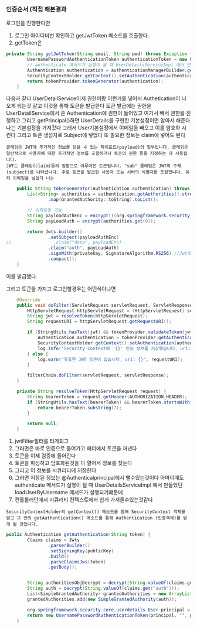 ### 인증순서 (직접 해본결과
로그인을 진행한다면 
1. 로그인 아이디비번 확인하고 getJwtToken 메소드를 호출한다.
2. getToken은 
```java
private String getJwtToken(String email, String pwd) throws Exception {
        UsernamePasswordAuthenticationToken authenticationToken = new UsernamePasswordAuthenticationToken(email, pwd);
        // authenticate 메서드가 실행이 될 때 UserDetailsServiceImpl 에서 만들었던 loadUserByUsername 메서드가 실행됨
        Authentication authentication = authenticationManagerBuilder.getObject().authenticate(authenticationToken);
        SecurityContextHolder.getContext().setAuthentication(authentication);
        return tokenProvider.tokenGenerator(authentication);
    }
```
다음과 같다 UserDetailService이제 권한이랑 이런거를 넣어서 Authetication이 나오게 되는것 같고 이것을 통해 토큰을 발급한다
토큰 발급에는 권한을 UserDetailService에서 준 Authentication에 권한이 들어있고 여기서 빼서 권한을 진행하고 그리고 getPrincipal()하면 UserDetails를 구현한 기본설정이면 알아서 해준다 나는 기본설정을 가져갔다
그래서 User기본설정에서 이메일을 빼오고 이를 암호화 시킨다 그리고 토큰 생성자로 Subject에 넣었다 또 필요한 정보는 claim애 넣어도 된다 

```
클레임은 JWT에 추가적인 정보를 담을 수 있는 페이로드(payload)의 일부입니다. 클레임은 일반적으로 사용자에 대한 추가적인 정보를 포함하거나 토큰의 권한 등을 지정하는 데 사용됩니다.
JWT는 클레임(claim)들의 집합으로 이루어진 토큰입니다. "sub" 클레임은 JWT의 주제(subject)를 나타냅니다. 주로 토큰을 발급한 사용자 또는 서버의 식별자를 포함합니다. 유저 이메일을 넣었다 나는
```


```java
    public String tokenGenerator(Authentication authentication) throws Exception {
        List<String> authorities = authentication.getAuthorities().stream()
                .map(GrantedAuthority::toString).toList();

        // 리펙토링 가능
        String payloadAuthEnc = encrypt(((org.springframework.security.core.userdetails.User) authentication.getPrincipal()).getUsername());
        String payLoadAuth = encrypt(authorities.get(0));

        return Jwts.builder()
                .setSubject(payloadAuthEnc)
//                .claim("data", payloadEnc)
                .claim("auth", payLoadAuth)
                .signWith(privateKey, SignatureAlgorithm.RS256) //Jwt의 서명 알고리즘과 대칭키 또는 비밀키를 설정하는데 사용된다
                .compact();
    }
```
이를 발급했다.

그리고 토큰을 가지고 로그인할경우는 어떤식이냐면
```java
    @Override
    public void doFilter(ServletRequest servletRequest, ServletResponse servletResponse, FilterChain filterChain) throws IOException, ServletException {
        HttpServletRequest httpServletRequest = (HttpServletRequest) servletRequest;
        String jwt = resolveToken(httpServletRequest);
        String requestURI = httpServletRequest.getRequestURI();

        if (StringUtils.hasText(jwt) && tokenProvider.validateToken(jwt)) {
            Authentication authentication = tokenProvider.getAuthentication(jwt);
            SecurityContextHolder.getContext().setAuthentication(authentication);
            log.info("Security Context에 '{}' 인증 정보를 저장했습니다, uri: {}", authentication.getName(), requestURI);
        } else {
            log.warn("유효한 JWT 토큰이 없습니다, uri: {}", requestURI);
        }

        filterChain.doFilter(servletRequest, servletResponse);
    }

    private String resolveToken(HttpServletRequest request) {
        String bearerToken = request.getHeader(AUTHORIZATION_HEADER);
        if (StringUtils.hasText(bearerToken) && bearerToken.startsWith("Bearer ")) {
            return bearerToken.substring(7);
        }

        return null;
    }
```


1. jwtFilter필터를 타게되고
2. 그러면은 바로 인증으로 들어가고 헤더에서 토큰을 꺼낸다
3. 토큰을 이제 검증에 들어간다
4. 토큰을 파싱하고 암호화된것을 다 열어서 정보를 찾는다
5. 그리고 이 정보를 시큐리티에 저장한다
6. 그러면 저장된 정보는 @Authenticalprincipal에서 뺄수있는것이다 아마이때도  authenticate 메서드가 실행이 될 때 UserDetailsServiceImpl 에서 만들었던 loadUserByUsername 메서드가 실행되기떄문에
7. 컨틀롤러단에서 시큐리티 컨텍스트에서 쉽게 가져올수있는것같다

```
SecurityContextHolder의 getContext() 메소드를 통해 SecurityContext 객체를 얻고 그 안의 getAuthentication() 메소드를 통해 Authentication (인증객체)를 얻게 될 것입니다. 
```

```java
public Authentication getAuthentication(String token) {
        Claims claims = Jwts
                .parserBuilder()
                .setSigningKey(publicKey)
                .build()
                .parseClaimsJws(token)
                .getBody();


        String authoritiesObjDecrypt = decrypt(String.valueOf(claims.getSubject()));
        String auth = decrypt(String.valueOf(claims.get("auth")));
        List<SimpleGrantedAuthority> grantedAuthorities = new ArrayList<>();
        grantedAuthorities.add(new SimpleGrantedAuthority(auth));

        org.springframework.security.core.userdetails.User principal = new org.springframework.security.core.userdetails.User(authoritiesObjDecrypt, "", grantedAuthorities);
        return new UsernamePasswordAuthenticationToken(principal, "", grantedAuthorities);
    }
```
